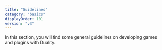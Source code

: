 ```yaml
---
title: "Guidelines"
category: "basics"
displayOrder: 101
version: "v3"
---
```


In this section, you will find some general guidelines on developing games and plugins with Duality.